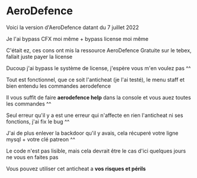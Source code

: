 # AeroDefence

Voici la version d'AeroDefence datant du 7 juillet 2022

Je l'ai bypass CFX moi même + bypass license moi même

C'était ez, ces cons ont mis la ressource AeroDefence Gratuite sur le tebex, fallait juste payer la license

Ducoup j'ai bypass le système de license, j'espère vous m'en voulez pas ^^

Tout est fonctionnel, que ce soit l'anticheat (je l'ai testé), le menu staff et bien entendu les commandes aerodefence

Il vous suffit de faire **aerodefence help** dans la console et vous auez toutes les commandes ^^

Seul erreur qu'il y a est une erreur qui n'affecte en rien l'anticheat ni ses fonctions, j'ai fix le bug ^^

J'ai de plus enlever la backdoor qu'il y avais, cela récuperé votre ligne mysql + votre clé patreon ^^

Le code n'est pas lisible, mais cela devrait être le cas d'ici quelques jours ne vous en faites pas

Vous pouvez utiliser cet anticheat a **vos risques et périls**
